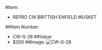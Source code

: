 #Item:
* REPRO CW BRITTISH ENFIELD MUSKET


##Item Number:
* CW-G-28
##Value:
* $300
##Image:
![CW-G-28](../../Images/CW-G-28.jpg)


